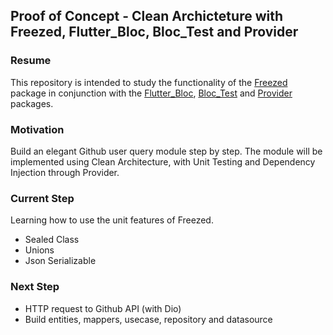 ## Proof of Concept - Clean Archicteture with Freezed, Flutter_Bloc, Bloc_Test and Provider

### Resume
This repository is intended to study the functionality of the [Freezed](https://pub.dev/packages/freezed) package in conjunction with the [Flutter_Bloc](https://pub.dev/packages/flutter_bloc), [Bloc_Test](https://pub.dev/packages/bloc_test) and [Provider](https://pub.dev/packages/provider)  packages.

### Motivation

Build an elegant Github user query module step by step. The module will be implemented using Clean Architecture, with Unit Testing and Dependency Injection through Provider.

### Current Step
Learning how to use the unit features of Freezed. 
- Sealed Class
- Unions
- Json Serializable

### Next Step 
- HTTP request to Github API (with Dio)
- Build entities, mappers, usecase, repository and datasource
